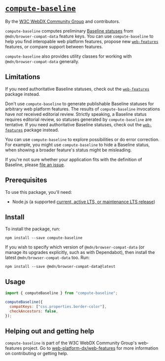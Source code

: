 # [`compute-baseline`](https://github.com/web-platform-dx/web-features/)

By the [W3C WebDX Community Group](https://www.w3.org/community/webdx/) and contributors.

`compute-baseline` computes preliminary [Baseline statuses](https://github.com/web-platform-dx/web-features/blob/main/docs/baseline.md) from `@mdn/browser-compat-data` feature keys.
You can use `compute-baseline` to help you find interopable web platform features, propose new [`web-features`](https://github.com/web-platform-dx/web-features/) features, or compare support between features.

`compute-baseline` also provides utility classes for working with `@mdn/browser-compat-data` generally.

## Limitations

If you need authoritative Baseline statuses, check out the [`web-features`](https://github.com/web-platform-dx/web-features/tree/main/packages/web-features) package instead.

Don't use `compute-baseline` to generate publishable Baseline statuses for arbitrary web platform features.
The results of `compute-baseline` invocations have _not_ received editorial review.
Strictly speaking, a Baseline status requires editorial review, so statuses generated by `compute-baseline` are tentative.
If you need authoritative Baseline statuses, check out the [`web-features`](https://github.com/web-platform-dx/web-features/tree/main/packages/web-features) package instead.

You can use `compute-baseline` to explore possibilities or do error correction.
For example, you might use `compute-baseline` to hide a Baseline status, when showing a broader feature's status might be misleading.

If you're not sure whether your application fits with the definition of Baseline, please [file an issue](https://github.com/web-platform-dx/web-features/issues/new).

## Prerequisites

To use this package, you'll need:

- Node.js (a supported [current, active LTS, or maintenance LTS release](https://nodejs.org/en/about/previous-releases))

## Install

To install the package, run:

`npm install --save compute-baseline`

If you wish to specify which version of `@mdn/browser-compat-data` (or manage its upgrades explicitly, such as with Dependabot), then install the latest `@mdn/browser-compat-data` too.
Run:

`npm install --save @mdn/browser-compat-data@latest`

## Usage

```javascript
import { computeBaseline } from "compute-baseline";

computeBaseline({
  compatKeys: ["css.properties.border-color"],
  checkAncestors: false,
});
```

<!-- TODO: API reference -->

## Helping out and getting help

`compute-baseline` is part of the W3C WebDX Community Group's web-features project.
Go to [web-platform-dx/web-features](https://github.com/web-platform-dx/web-features/) for more information on contributing or getting help.
